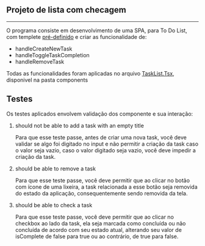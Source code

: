  <h2>Projeto de lista com checagem </h2>
 
---------------------------------------------------------------------
 
<p>O programa consiste em desenvolvimento de uma SPA, para To Do List, com templete <a href="https://github.com/rocketseat-education/ignite-template-reactjs-conceitos-do-react" target="_blank"> pré-definido</a> e criar as funcionalidade de:</p>
<ul><li>handleCreateNewTask</li><li>handleToggleTaskCompletion</li><li>handleRemoveTask</li></ul>
<p>Todas as funcionalidades foram aplicadas no arquivo <a href='https://github.com/SuprShock/ToDoList/blob/main/src/components/TaskList.tsx' target="_blank">TaskList.Tsx</a>, disponivel na pasta components</p>

<h2>Testes</h2>
<p>Os testes  aplicados envolvem validação dos componente e sua interação:</p>
<ol><li>should not be able to add a task with an empty title<p>Para que esse teste passe, antes de criar uma nova task, você deve validar se algo foi digitado no input e não permitir a criação da task caso o valor seja vazio, caso o valor digitado seja vazio, você deve impedir a criação da task.</p></li>
<li>should be able to remove a task <p>Para que esse teste passe, você deve permitir que ao clicar no botão com ícone de uma lixeira, a task relacionada a esse botão seja removida do estado da aplicação, consequentemente sendo removida da tela.</p></li>
<li>should be able to check a task<p>Para que esse teste passe, você deve permitir que ao clicar no checkbox ao lado da task, ela seja marcada como concluída ou não concluída de acordo com seu estado atual, alterando seu valor de isComplete de false para true ou ao contrário, de true para false.
</p></li>
</ol>
